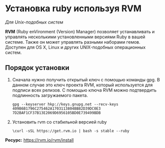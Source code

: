 Установка ruby используя RVM
===

_Для Unix-подобных систем_ 

**RVM** (Ruby enVironment (Version) Manager) позволяет устанавливать и управлять несколькими установленными версиями Ruby в вашей системе. Также он может управлять разными наборами гемов. Доступен для OS X, Linux и других UNIX-подобных операционных систем.

## Порядок установки
1. Сначала нужно получить открытый ключ с помощью команды gpg. В данном случае это ключ проекта RVM, который используется для подписи всех релизов. С помощью ключа RVM можно подтвердить подлинность загружаемого пакета.

   `gpg --keyserver hkp://keys.gnupg.net --recv-keys 409B6B1796C275462A1703113804BB82D39DC0E3 7D2BAF1CF37B13E2069D6956105BD0E739499BDB`
   
2. Установить rvm со стабильной версией ruby
   
   `\curl -sSL https://get.rvm.io | bash -s stable --ruby`
   
**Ресурс:** https://rvm.io/rvm/install
